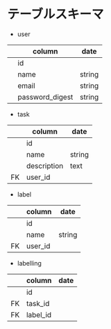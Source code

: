 # テーブルスキーマ

- user  

| | column | date | 
| --- | --- | --- | 
| | id ||
| | name | string | 
| | email | string | 
| | password_digest | string | 
  
- task

| | column | date | 
| --- | --- | --- | 
| | id ||
| | name | string | 
| | description | text | 
| FK | user_id |  | 
  
- label

| | column | date | 
| --- | --- | --- | 
| | id ||
| | name | string | 
| FK | user_id |  | 
  
- labelling

| | column | date | 
| --- | --- | --- | 
| | id ||
| FK | task_id |  | 
| FK | label_id |  | 